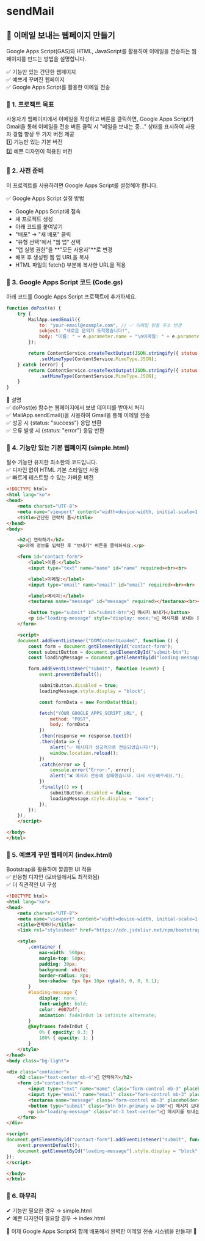 # sendMail
## 📩 이메일 보내는 웹페이지 만들기

Google Apps Script(GAS)와 HTML, JavaScript를 활용하여
이메일을 전송하는 웹페이지를 만드는 방법을 설명합니다.

✅ 기능만 있는 간단한 웹페이지  
✅ 예쁘게 꾸며진 웹페이지  
✅ Google Apps Script를 활용한 이메일 전송  

### 🚀 1. 프로젝트 목표
사용자가 웹페이지에서 이메일을 작성하고 버튼을 클릭하면,
Google Apps Script가 Gmail을 통해 이메일을 전송
버튼 클릭 시 "메일을 보내는 중..." 상태를 표시하여 사용자 경험 향상
두 가지 버전 제공  
1️⃣ 기능만 있는 기본 버전  
2️⃣ 예쁜 디자인이 적용된 버전  

### 📌 2. 사전 준비
이 프로젝트를 사용하려면 Google Apps Script를 설정해야 합니다.

✅ Google Apps Script 설정 방법  
- Google Apps Script에 접속  
- 새 프로젝트 생성  
- 아래 코드를 붙여넣기  
- "배포" → "새 배포" 클릭  
- "유형 선택"에서 "웹 앱" 선택  
- "앱 실행 권한"을 **"모든 사용자"**로 변경  
- 배포 후 생성된 웹 앱 URL을 복사  
- HTML 파일의 fetch() 부분에 복사한 URL을 적용  

### 📌 3. Google Apps Script 코드 (Code.gs)
아래 코드를 Google Apps Script 프로젝트에 추가하세요.

```javascript
function doPost(e) {
    try {
        MailApp.sendEmail({
            to: "your-email@example.com", // ✅ 이메일 받을 주소 변경
            subject: "새로운 문의가 도착했습니다!",
            body: "이름: " + e.parameter.name + "\n이메일: " + e.parameter.email + "\n메시지: " + e.parameter.message
        });

        return ContentService.createTextOutput(JSON.stringify({ status: "success" }))
            .setMimeType(ContentService.MimeType.JSON);
    } catch (error) {
        return ContentService.createTextOutput(JSON.stringify({ status: "error", message: error.toString() }))
            .setMimeType(ContentService.MimeType.JSON);
    }
}
```

📌 설명  
✅ doPost(e) 함수는 웹페이지에서 보낸 데이터를 받아서 처리  
✅ MailApp.sendEmail()을 사용하여 Gmail을 통해 이메일 전송  
✅ 성공 시 {status: "success"} 응답 반환  
✅ 오류 발생 시 {status: "error"} 응답 반환  

### 📌 4. 기능만 있는 기본 웹페이지 (simple.html)
필수 기능만 유지한 최소한의 코드입니다.  
✅ 디자인 없이 HTML 기본 스타일만 사용  
✅ 빠르게 테스트할 수 있는 가벼운 버전  

```html
<!DOCTYPE html>
<html lang="ko">
<head>
    <meta charset="UTF-8">
    <meta name="viewport" content="width=device-width, initial-scale=1.0">
    <title>간단한 연락처 폼</title>
</head>
<body>

    <h2>📩 연락하기</h2>
    <p>아래 정보를 입력한 후 "보내기" 버튼을 클릭하세요.</p>

    <form id="contact-form">
        <label>이름:</label>
        <input type="text" name="name" id="name" required><br><br>

        <label>이메일:</label>
        <input type="email" name="email" id="email" required><br><br>

        <label>메시지:</label>
        <textarea name="message" id="message" required></textarea><br><br>

        <button type="submit" id="submit-btn">📨 메시지 보내기</button>
        <p id="loading-message" style="display: none;">📨 메시지를 보내는 중...</p>
    </form>

    <script>
    document.addEventListener("DOMContentLoaded", function () {
        const form = document.getElementById("contact-form");
        const submitButton = document.getElementById("submit-btn");
        const loadingMessage = document.getElementById("loading-message");

        form.addEventListener("submit", function (event) {
            event.preventDefault();

            submitButton.disabled = true;
            loadingMessage.style.display = "block";

            const formData = new FormData(this);

            fetch("YOUR_GOOGLE_APPS_SCRIPT_URL", {
                method: "POST",
                body: formData
            })
            .then(response => response.text())
            .then(data => {
                alert("✅ 메시지가 성공적으로 전송되었습니다!");
                window.location.reload();
            })
            .catch(error => {
                console.error("Error:", error);
                alert("❌ 메시지 전송에 실패했습니다. 다시 시도해주세요.");
            })
            .finally(() => {
                submitButton.disabled = false;
                loadingMessage.style.display = "none";
            });
        });
    });
    </script>

</body>
</html>
```

### 📌 5. 예쁘게 꾸민 웹페이지 (index.html)
Bootstrap을 활용하여 깔끔한 UI 적용  
✅ 반응형 디자인 (모바일에서도 최적화됨)  
✅ 더 직관적인 UI 구성  

```html
<!DOCTYPE html>
<html lang="ko">
<head>
    <meta charset="UTF-8">
    <meta name="viewport" content="width=device-width, initial-scale=1.0">
    <title>연락하기</title>
    <link rel="stylesheet" href="https://cdn.jsdelivr.net/npm/bootstrap@5.3.0/dist/css/bootstrap.min.css">

    <style>
        .container {
            max-width: 500px;
            margin-top: 50px;
            padding: 30px;
            background: white;
            border-radius: 8px;
            box-shadow: 0px 0px 10px rgba(0, 0, 0, 0.1);
        }
        #loading-message {
            display: none;
            font-weight: bold;
            color: #007bff;
            animation: fadeInOut 1s infinite alternate;
        }
        @keyframes fadeInOut {
            0% { opacity: 0.3; }
            100% { opacity: 1; }
        }
    </style>
</head>
<body class="bg-light">

<div class="container">
    <h2 class="text-center mb-4">📩 연락하기</h2>
    <form id="contact-form">
        <input type="text" name="name" class="form-control mb-3" placeholder="이름" required>
        <input type="email" name="email" class="form-control mb-3" placeholder="이메일" required>
        <textarea name="message" class="form-control mb-3" placeholder="메시지 입력..." required></textarea>
        <button type="submit" class="btn btn-primary w-100">📨 메시지 보내기</button>
        <p id="loading-message" class="mt-3 text-center">📨 메시지를 보내는 중...</p>
    </form>
</div>

<script>
document.getElementById("contact-form").addEventListener("submit", function(event) {
    event.preventDefault();
    document.getElementById("loading-message").style.display = "block";
});
</script>

</body>
</html>
```

### 📌 6. 마무리
✔ 기능만 필요한 경우 → simple.html  
✔ 예쁜 디자인이 필요할 경우 → index.html  

🚀 이제 Google Apps Script와 함께 배포해서 완벽한 이메일 전송 시스템을 만들자! 🚀
